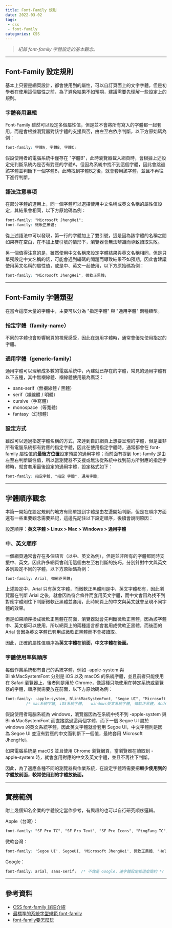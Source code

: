 ```yaml
---
title: Font-Family 規則
date: 2022-03-02
tags:
 - css
 - font-family
categories: CSS
---
```


> *紀錄 font-family 字體設定的基本觀念。*

<!--more-->

---

## Font-Family 設定規則

基本上只要是網頁設計，都會使用到的屬性，可以自訂頁面上的文字字體，但是初學者在使用這個屬性之前，為了避免結果不如預期，建議需要先理解一些設定上的規則。

### 字體套用邏輯

Font-Family 雖然可以設定多個屬性值，但是並不會將所有寫入的字體都一起套用，而是會根據瀏覽器對該字體的支援與否，由左至右依序判斷，以下方原始碼為例：

```css
font-family: 字體A, 字體B, 字體C;
```

假設使用者的電腦系統中僅存在 "字體B"，此時瀏覽器載入網頁時，會根據上述設定先判斷系統內是否有對應的字體A，但因為系統中找不到這個字體，因此會跳過該字體並判斷下一個字體B，此時找到字體B之後，就會套用該字體，並且不再往下進行判斷。

### 語法注意事項

在部分字體的選用上，同一個字體可以選擇使用中文名稱或英文名稱的屬性值設定，其結果會相同，以下方原始碼為例：

```css
font-family: "Microsoft JhengHei";
font-family: 微軟正黑體;
```

從上述語法中可以發現，第一行的字體加上了雙引號，這是因為該字體的名稱之間如果存在空白，在不加上雙引號的情形下，瀏覽器會無法辨識而導致讀取失敗。

另一個值得注意的是，雖然使用中文名稱來設定字體結果與英文名稱相同，但是只單獨設定中文名稱的話，可能會遇到編碼的問題而導致結果不如預期，因此會建議使用英文名稱的屬性值，或是中、英文一起使用，以下方原始碼為例：

```css
font-family: "Microsoft JhengHei", 微軟正黑體;
```

---

## Font-Family 字體類型

在當今這麼大量的字體中，主要可以分為 "指定字體" 與 "通用字體" 兩種類型。

### 指定字體（family-name）

不同的字體也會影響網頁的視覺感受，因此在選用字體時，通常會優先使用指定的字體。

### 通用字體（generic-family）

通用字體可以理解成多數的電腦系統中，內建就已存在的字體，常見的通用字體有以下五種，其中無襯線體、襯線體使用最為廣泛：

- sans-serif（無襯線體 / 黑體）
- serif（襯線體 / 明體）
- cursive（手寫體）
- monospace（等寬體）
- fantasy（幻想體）

### 設定方式

雖然可以透過指定字體名稱的方式，來達到自訂網頁上想要呈現的字體，但是並非所有電腦系統都有對應的指定字體，因此在使用指定字體時，通常都會在 font-family 屬性值的**最後方位置**設定預設的通用字體；而前面有提到 font-family 是由左至右判斷屬性值，所以當瀏覽器不支援或無法從系統中找到前方所對應的指定字體時，就會套用最後設定的通用字體，設定格式如下：

```css
font-family: 指定字體, "指定 字體", 通用字體;
```



---

## 字體順序觀念

本篇一開始在設定規則的地方有簡單提到字體是由左邊開始判斷，但是在順序方面還有一些重要觀念需要熟記，這邊先記住以下設定順序，後續會說明原因：

設定順序：**英文字體 > Linux > Mac > Windows > 通用字體**
<!-- 這部分一直沒有比較好的解釋 -->



### 中、英文順序

一個網頁通常會存在多個語言（以中、英文為例），但是並非所有的字體都同時支援中、英文，因此許多網頁會利用這個由左至右判斷的技巧，分別針對中文與英文各別設定不同的字體，以下方原始碼為例：

```css
font-family: Arial, 微軟正黑體;
```

上述設定中，Arial 只有英文字體，而微軟正黑體則是中、英文字體都有，因此瀏覽器在判斷 Arial 之後，就會因為符合條件而套用英文字體，而中文會因為找不到對應字體則往下判斷微軟正黑體並套用，此時網頁上的中文與英文就會呈現不同字體的效果。

但是如果順序換成微軟正黑體在前面，瀏覽器就會先判斷微軟正黑體，因為該字體中、英文都可以使用，所以網頁上的兩種語言都會套用成微軟正黑體，而後面的 Arial 會因為英文字體已套用成微軟正黑體而不會被讀取。

因此，正確的屬性值順序為**英文字體在前面，中文字體在後面。**

### 字體使用率與順序

每個作業系統都有自己的系統字體，例如 -apple-system 與 BlinkMacSystemFont 分別是 iOS 以及 macOS 的系統字體，並且前者只能使用在 Safari 瀏覽器上，後者則是用於 Chrome，像這種只能使用在特定系統或瀏覽器的字體，順序就需要放在前面，以下方原始碼為例：

```css
font-family: -apple-system, BlinkMacSystemFont, "Segoe UI", "Microsoft JhengHei", Roboto, "Helvetica Neue", Arial, sans-serif;
	     /* mac系統字體, iOS系統字體,	windows英文系統字體, 微軟正黑體, Android系統字體, iOS系統字體, 通用字體, 通用字體 */
```

假設使用者電腦系統為 windows，瀏覽器因為在系統中找不到 -apple-system 與 BlinkMacSystemFont 而直接跳過這兩個字體，而下一個 Segoe UI 屬於 windows 的英文系統字體，因此英文字體就會套用 Segoe UI，中文字體則是因為 Segoe UI 並沒有對應的中文而判斷下一個值，最終套用 Microsoft JhengHei。

如果電腦系統是 macOS 並且使用 Chrome 瀏覽網頁，當瀏覽器在讀取到 -apple-system 時，就會套用對應的中文及英文字體，並且不再往下判斷。

因此，為了適應各種不同的瀏覽器與作業系統，在設定字體時需要把**較少使用到的字體放前面，較常使用到的字體放後面。**

---

## 實務範例

附上幾個知名企業的字體設定當作參考，有興趣的也可以自行研究順序邏輯。

Apple（台灣）：

```css
font-family: "SF Pro TC", "SF Pro Text", "SF Pro Icons", "PingFang TC", "Helvetica Neue", "Helvetica", "Arial", sans-serif;
```

微軟台灣：

```css
font-family: 'Segoe UI', SegoeUI, 'Microsoft JhengHei', 微軟正黑體, "Helvetica Neue", Helvetica, Arial, sans-serif;
```

Google：

```css
font-family: arial, sans-serif;  /* 不愧是 Google，連字體設定都這麼簡約 */
```

---

## 參考資料

- [CSS font-family 詳細介紹](https://www.oxxostudio.tw/articles/201811/css-font-family.html)
- [最標準的系統字型規範 font-family](https://codertw.com/%E5%89%8D%E7%AB%AF%E9%96%8B%E7%99%BC/180456/#outline__1_2_1)
- [font-family要怎麼玩](https://www.casper.tw/css/2014/01/01/font-family/)
